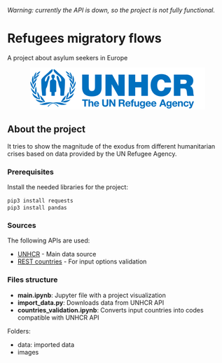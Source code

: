 *Warning: currently the API is down, so the project is not fully functional.*

# Refugees migratory flows
A project about asylum seekers in Europe

<p align="center"><img src="images/unhcr-logo.png"></p>

## About the project

It tries to show the magnitude of the exodus from different humanitarian crises based on data provided by the UN Refugee Agency.

### Prerequisites

Install the needed libraries for the project:

```
pip3 install requests
pip3 install pandas
```

### Sources

The following APIs are used:

- [UNHCR](http://www.vgchartz.com/gamedb/) - Main data source
- [REST countries](https://restcountries.eu) - For input options validation

### Files structure

- **main.ipynb**: Jupyter file with a project visualization
- **import_data.py**: Downloads data from UNHCR API
- **countries_validation.ipynb**: Converts input countries into codes compatible with UNHCR API

Folders:

- data: imported data
- images